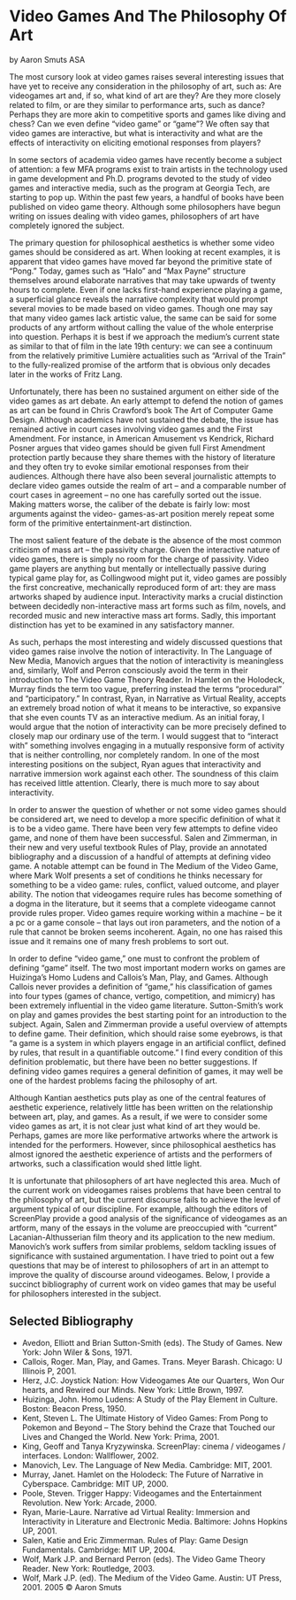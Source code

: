 # Video Games And The Philosophy Of Art
by Aaron Smuts
ASA

The most cursory look at video games raises several interesting issues that have yet to receive any consideration in the philosophy of art, such as: Are videogames art and, if so, what kind of art are they? Are they more closely related to film, or are they similar to performance arts, such as dance? Perhaps they are more akin to competitive sports and games like diving and chess? Can we even define “video game” or “game”? We often say that video games are interactive, but what is interactivity and what are the effects of interactivity on eliciting emotional responses from players?

In some sectors of academia video games have recently become a subject of attention: a few MFA programs exist to train artists in the technology used in game development and Ph.D. programs devoted to the study of video games and interactive media, such as the program at Georgia Tech, are starting to pop up. Within the past few years, a handful of books have been published on video game theory. Although some philosophers have begun writing on issues dealing with video games, philosophers of art have completely ignored the subject.

The primary question for philosophical aesthetics is whether some video games should be considered as art. When looking at recent examples, it is apparent that video games have moved far beyond the primitive state of “Pong.” Today, games such as “Halo” and “Max Payne” structure themselves around elaborate narratives that may take upwards of twenty hours to complete. Even if one lacks first-hand experience playing a game, a superficial glance reveals the narrative complexity that would prompt several movies to be made based on video games. Though one may say that many video games lack artistic value, the same can be said for some products of any artform without calling the value of the whole enterprise into question. Perhaps it is best if we approach the medium’s current state as similar to that of film in the late 19th century: we can see a continuum from the relatively primitive Lumière actualities such as “Arrival of the Train” to the fully-realized promise of the artform that is obvious only decades later in the works of Fritz Lang.

Unfortunately, there has been no sustained argument on either side of the video games as art debate. An early attempt to defend the notion of games as art can be found in Chris Crawford’s book The Art of Computer Game Design. Although academics have not sustained the debate, the issue has remained active in court cases involving video games and the First Amendment. For instance, in American Amusement vs Kendrick, Richard Posner argues that video games should be given full First Amendment protection partly because they share themes with the history of literature and they often try to evoke similar emotional responses from their audiences. Although there have also been several journalistic attempts to declare video games outside the realm of art – and a comparable number of court cases in agreement – no one has carefully sorted out the issue. Making matters worse, the caliber of the debate is fairly low: most arguments against the video- games-as-art position merely repeat some form of the primitive entertainment-art distinction.

The most salient feature of the debate is the absence of the most common criticism of mass art – the passivity charge. Given the interactive nature of video games, there is simply no room for the charge of passivity. Video game players are anything but mentally or intellectually passive during typical game play for, as Collingwood might put it, video games are possibly the first concreative, mechanically reproduced form of art: they are mass artworks shaped by audience input. Interactivity marks a crucial distinction between decidedly non-interactive mass art forms such as film, novels, and recorded music and new interactive mass art forms. Sadly, this important distinction has yet to be examined in any satisfactory manner.

As such, perhaps the most interesting and widely discussed questions that video games raise involve the notion of interactivity. In The Language of New Media, Manovich argues that the notion of interactivity is meaningless and, similarly, Wolf and Perron consciously avoid the term in their introduction to The Video Game Theory Reader. In Hamlet on the Holodeck, Murray finds the term too vague, preferring instead the terms “procedural” and “participatory.” In contrast, Ryan, in Narrative as Virtual Reality, accepts an extremely broad notion of what it means to be interactive, so expansive that she even counts TV as an interactive medium. As an initial foray, I would argue that the notion of interactivity can be more precisely defined to closely map our ordinary use of the term. I would suggest that to “interact with” something involves engaging in a mutually responsive form of activity that is neither controlling, nor completely random. In one of the most interesting positions on the subject, Ryan agues that interactivity and narrative immersion work against each other. The soundness of this claim has received little attention. Clearly, there is much more to say about interactivity.

In order to answer the question of whether or not some video games should be considered art, we need to develop a more specific definition of what it is to be a video game. There have been very few attempts to define video game, and none of them have been successful. Salen and Zimmerman, in their new and very useful textbook Rules of Play, provide an annotated bibliography and a discussion of a handful of attempts at defining video game. A notable attempt can be found in The Medium of the Video Game, where Mark Wolf presents a set of conditions he thinks necessary for something to be a video game: rules, conflict, valued outcome, and player ability. The notion that videogames require rules has become something of a dogma in the literature, but it seems that a complete videogame cannot provide rules proper. Video games require working within a machine – be it a pc or a game console – that lays out iron parameters, and the notion of a rule that cannot be broken seems incoherent. Again, no one has raised this issue and it remains one of many fresh problems to sort out.

In order to define “video game,” one must to confront the problem of defining “game” itself. The two most important modern works on games are Huizinga’s Homo Ludens and Callois’s Man, Play, and Games. Although Callois never provides a definition of “game,” his classification of games into four types (games of chance, vertigo, competition, and mimicry) has been extremely influential in the video game literature. Sutton-Smith’s work on play and games provides the best starting point for an introduction to the subject. Again, Salen and Zimmerman provide a useful overview of attempts to define game. Their definition, which should raise some eyebrows, is that “a game is a system in which players engage in an artificial conflict, defined by rules, that result in a quantifiable outcome.” I find every condition of this definition problematic, but there have been no better suggestions. If defining video games requires a general definition of games, it may well be one of the hardest problems facing the philosophy of art.

Although Kantian aesthetics puts play as one of the central features of aesthetic experience, relatively little has been written on the relationship between art, play, and games. As a result, if we were to consider some video games as art, it is not clear just what kind of art they would be. Perhaps, games are more like performative artworks where the artwork is intended for the performers. However, since philosophical aesthetics has almost ignored the aesthetic experience of artists and the performers of artworks, such a classification would shed little light.

It is unfortunate that philosophers of art have neglected this area. Much of the current work on videogames raises problems that have been central to the philosophy of art, but the current discourse fails to achieve the level of argument typical of our discipline. For example, although the editors of ScreenPlay provide a good analysis of the significance of videogames as an artform, many of the essays in the volume are preoccupied with “current” Lacanian-Althusserian film theory and its application to the new medium. Manovich’s work suffers from similar problems, seldom tackling issues of significance with sustained argumentation. I have tried to point out a few questions that may be of interest to philosophers of art in an attempt to improve the quality of discourse around videogames. Below, I provide a succinct bibliography of current work on video games that may be useful for philosophers interested in the subject.

## Selected Bibliography
* Avedon, Elliott and Brian Sutton-Smith (eds). The Study of Games. New York: John Wiler & Sons, 1971.
* Callois, Roger. Man, Play, and Games. Trans. Meyer Barash. Chicago: U Illinois P, 2001.
* Herz, J.C. Joystick Nation: How Videogames Ate our Quarters, Won Our hearts, and Rewired our Minds. New York: Little Brown, 1997.
* Huizinga, John. Homo Ludens: A Study of the Play Element in Culture. Boston: Beacon Press, 1950.
* Kent, Steven L. The Ultimate History of Video Games: From Pong to Pokemon and Beyond – The Story behind the Craze that Touched our Lives and Changed the World. New York: Prima, 2001.
* King, Geoff and Tanya Kryzywinska. ScreenPlay: cinema / videogames / interfaces. London: Wallflower, 2002.
* Manovich, Lev. The Language of New Media. Cambridge: MIT, 2001.
* Murray, Janet. Hamlet on the Holodeck: The Future of Narrative in Cyberspace. Cambridge: MIT UP, 2000.
* Poole, Steven. Trigger Happy: Videogames and the Entertainment Revolution. New York: Arcade, 2000.
* Ryan, Marie-Laure. Narrative ad Virtual Reality: Immersion and Interactivity in Literature and Electronic Media. Baltimore: Johns Hopkins UP, 2001.
* Salen, Katie and Eric Zimmerman. Rules of Play: Game Design Fundamentals. Cambridge: MIT UP, 2004.
* Wolf, Mark J.P. and Bernard Perron (eds). The Video Game Theory Reader. New York: Routledge, 2003.
* Wolf, Mark J.P. (ed). The Medium of the Video Game. Austin: UT Press, 2001.
2005 © Aaron Smuts
